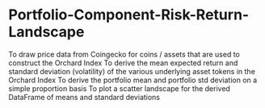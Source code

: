 # Portfolio-Component-Risk-Return-Landscape
To draw price data from Coingecko for coins / assets that are used to construct the Orchard Index
To derive the mean expected return and standard deviation (volatility) of the various underlying asset tokens in the Orchard Index
To derive the portfolio mean and portfolio std deviation on a simple proportion basis
To plot a scatter landscape for the derived DataFrame of means and standard deviations
